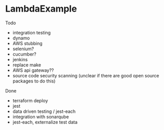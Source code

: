 # LambdaExample

Todo
- integration testing
- dynamo     
- AWS stubbing
- selenium?
- cucumber?    
- jenkins    
- replace make 
- AWS api gateway??
- source code security scanning (unclear if there are good open source packages to do this)

Done
- terraform deploy
- jest
- data driven testing / jest-each
- integration with sonarqube
- jest-each, externalize test data
    
